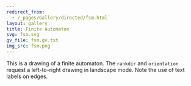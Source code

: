 ```yaml
---
redirect_from:
  - /_pages/Gallery/directed/fsm.html
layout: gallery
title: Finite Automaton
svg: fsm.svg
gv_file: fsm.gv.txt
img_src: fsm.png
---
```

This is a drawing of a finite automaton.
The `rankdir` and `orientation` request a
left-to-right drawing in landscape mode.
Note the use of text labels on edges.
